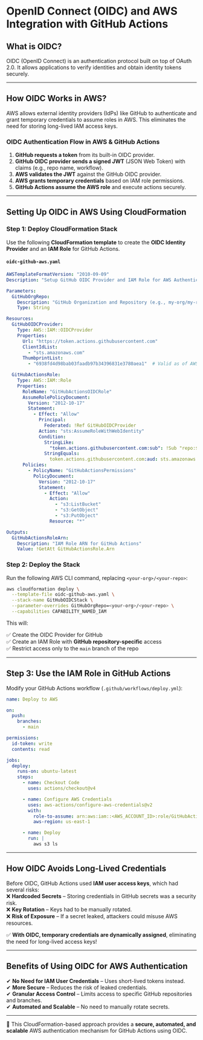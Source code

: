 # **OpenID Connect (OIDC) and AWS Integration with GitHub Actions**  

## **What is OIDC?**  
OIDC (OpenID Connect) is an authentication protocol built on top of OAuth 2.0. It allows applications to verify identities and obtain identity tokens securely.  

---

## **How OIDC Works in AWS?**  
AWS allows external identity providers (IdPs) like GitHub to authenticate and grant temporary credentials to assume roles in AWS. This eliminates the need for storing long-lived IAM access keys.  

### **OIDC Authentication Flow in AWS & GitHub Actions**  
1. **GitHub requests a token** from its built-in OIDC provider.  
2. **GitHub OIDC provider sends a signed JWT** (JSON Web Token) with claims (e.g., repo name, workflow).  
3. **AWS validates the JWT** against the GitHub OIDC provider.  
4. **AWS grants temporary credentials** based on IAM role permissions.  
5. **GitHub Actions assume the AWS role** and execute actions securely.  

---

## **Setting Up OIDC in AWS Using CloudFormation**  

### **Step 1: Deploy CloudFormation Stack**  

Use the following **CloudFormation template** to create the **OIDC Identity Provider** and an **IAM Role** for GitHub Actions.

#### **`oidc-github-aws.yaml`**
```yaml
AWSTemplateFormatVersion: "2010-09-09"
Description: "Setup GitHub OIDC Provider and IAM Role for AWS Authentication"

Parameters:
  GitHubOrgRepo:
    Description: "GitHub Organization and Repository (e.g., my-org/my-repo)"
    Type: String

Resources:
  GitHubOIDCProvider:
    Type: AWS::IAM::OIDCProvider
    Properties:
      Url: "https://token.actions.githubusercontent.com"
      ClientIdList:
        - "sts.amazonaws.com"
      ThumbprintList:
        - "6938fd4d98bab03faadb97b34396831e3780aea1"  # Valid as of AWS documentation

  GitHubActionsRole:
    Type: AWS::IAM::Role
    Properties:
      RoleName: "GitHubActionsOIDCRole"
      AssumeRolePolicyDocument:
        Version: "2012-10-17"
        Statement:
          - Effect: "Allow"
            Principal:
              Federated: !Ref GitHubOIDCProvider
            Action: "sts:AssumeRoleWithWebIdentity"
            Condition:
              StringLike:
                "token.actions.githubusercontent.com:sub": !Sub "repo:${GitHubOrgRepo}:ref:refs/heads/main"
              StringEquals:
                token.actions.githubusercontent.com:aud: sts.amazonaws.com   
      Policies:
        - PolicyName: "GitHubActionsPermissions"
          PolicyDocument:
            Version: "2012-10-17"
            Statement:
              - Effect: "Allow"
                Action:
                  - "s3:ListBucket"
                  - "s3:GetObject"
                  - "s3:PutObject"
                Resource: "*"

Outputs:
  GitHubActionsRoleArn:
    Description: "IAM Role ARN for GitHub Actions"
    Value: !GetAtt GitHubActionsRole.Arn
```

### **Step 2: Deploy the Stack**
Run the following AWS CLI command, replacing `<your-org>/<your-repo>`:

```sh
aws cloudformation deploy \
  --template-file oidc-github-aws.yaml \
  --stack-name GitHubOIDCStack \
  --parameter-overrides GitHubOrgRepo=<your-org>/<your-repo> \
  --capabilities CAPABILITY_NAMED_IAM
```

This will:

✅ Create the OIDC Provider for GitHub  
✅ Create an IAM Role with **GitHub repository-specific** access  
✅ Restrict access only to the `main` branch of the repo  

---

## **Step 3: Use the IAM Role in GitHub Actions**  
Modify your GitHub Actions workflow (`.github/workflows/deploy.yml`):  

```yaml
name: Deploy to AWS

on:
  push:
    branches:
      - main

permissions:
  id-token: write
  contents: read

jobs:
  deploy:
    runs-on: ubuntu-latest
    steps:
      - name: Checkout Code
        uses: actions/checkout@v4

      - name: Configure AWS Credentials
        uses: aws-actions/configure-aws-credentials@v2
        with:
          role-to-assume: arn:aws:iam::<AWS_ACCOUNT_ID>:role/GitHubActionsOIDCRole
          aws-region: us-east-1

      - name: Deploy
        run: |
          aws s3 ls
```

---

## **How OIDC Avoids Long-Lived Credentials**  
Before OIDC, GitHub Actions used **IAM user access keys**, which had several risks:  
❌ **Hardcoded Secrets** – Storing credentials in GitHub secrets was a security risk.  
❌ **Key Rotation** – Keys had to be manually rotated.  
❌ **Risk of Exposure** – If a secret leaked, attackers could misuse AWS resources.  

✅ **With OIDC, temporary credentials are dynamically assigned**, eliminating the need for long-lived access keys!  

---

## **Benefits of Using OIDC for AWS Authentication**  
✔ **No Need for IAM User Credentials** – Uses short-lived tokens instead.  
✔ **More Secure** – Reduces the risk of leaked credentials.  
✔ **Granular Access Control** – Limits access to specific GitHub repositories and branches.  
✔ **Automated and Scalable** – No need to manually rotate secrets.  

---

🚀 This CloudFormation-based approach provides a **secure, automated, and scalable** AWS authentication mechanism for GitHub Actions using OIDC.  